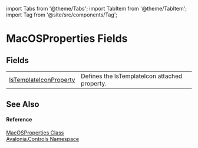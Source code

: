 import Tabs from '@theme/Tabs'; 
import TabItem from '@theme/TabItem'; 
import Tag from '@site/src/components/Tag'; 

# MacOSProperties Fields




## Fields
<table>
<tr>
<td><a href="F_Avalonia_Controls_MacOSProperties_IsTemplateIconProperty">IsTemplateIconProperty</a></td>
<td>Defines the IsTemplateIcon attached property.</td>
</tr>
</table>

## See Also


#### Reference
<a href="T_Avalonia_Controls_MacOSProperties">MacOSProperties Class</a>  
<a href="N_Avalonia_Controls">Avalonia.Controls Namespace</a>  
